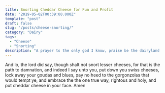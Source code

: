 ```yaml
---
title: Snorting Cheddar Cheese for Fun and Profit
date: "2019-05-02T00:39:00.000Z"
template: "post"
draft: false
slug: "/posts/cheese-snorting/"
category: "Dairy"
tags:
  - "Cheese"
  - "Snorting"
description: "A prayer to the only god I know, praise be the dairyland and all who dwell there."
---
```


And lo, the lord did say, though shalt not snort lesser cheeses, for that is the path to damnation, and indeed I say unto you, put down you swiss cheeses, lock away your goudas and blues, pay no heed to the gorgonzolas that would tempt ye, and embrace the the one true way, rightous and holy, and put cheddar cheese in your face. Amen 
